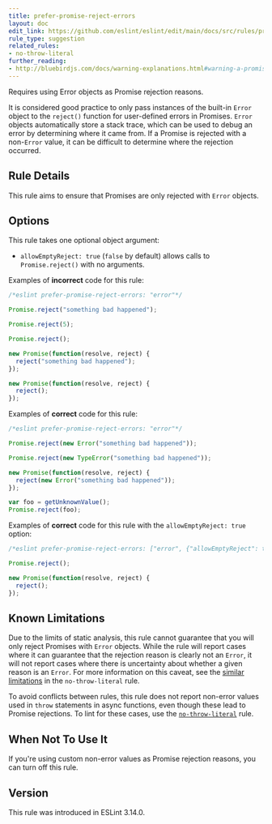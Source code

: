 ```yaml
---
title: prefer-promise-reject-errors
layout: doc
edit_link: https://github.com/eslint/eslint/edit/main/docs/src/rules/prefer-promise-reject-errors.md
rule_type: suggestion
related_rules:
- no-throw-literal
further_reading:
- http://bluebirdjs.com/docs/warning-explanations.html#warning-a-promise-was-rejected-with-a-non-error
---
```


Requires using Error objects as Promise rejection reasons.

It is considered good practice to only pass instances of the built-in `Error` object to the `reject()` function for user-defined errors in Promises. `Error` objects automatically store a stack trace, which can be used to debug an error by determining where it came from. If a Promise is rejected with a non-`Error` value, it can be difficult to determine where the rejection occurred.

## Rule Details

This rule aims to ensure that Promises are only rejected with `Error` objects.

## Options

This rule takes one optional object argument:

* `allowEmptyReject: true` (`false` by default) allows calls to `Promise.reject()` with no arguments.

Examples of **incorrect** code for this rule:

```js
/*eslint prefer-promise-reject-errors: "error"*/

Promise.reject("something bad happened");

Promise.reject(5);

Promise.reject();

new Promise(function(resolve, reject) {
  reject("something bad happened");
});

new Promise(function(resolve, reject) {
  reject();
});

```

Examples of **correct** code for this rule:

```js
/*eslint prefer-promise-reject-errors: "error"*/

Promise.reject(new Error("something bad happened"));

Promise.reject(new TypeError("something bad happened"));

new Promise(function(resolve, reject) {
  reject(new Error("something bad happened"));
});

var foo = getUnknownValue();
Promise.reject(foo);
```

Examples of **correct** code for this rule with the `allowEmptyReject: true` option:

```js
/*eslint prefer-promise-reject-errors: ["error", {"allowEmptyReject": true}]*/

Promise.reject();

new Promise(function(resolve, reject) {
  reject();
});
```

## Known Limitations

Due to the limits of static analysis, this rule cannot guarantee that you will only reject Promises with `Error` objects. While the rule will report cases where it can guarantee that the rejection reason is clearly not an `Error`, it will not report cases where there is uncertainty about whether a given reason is an `Error`. For more information on this caveat, see the [similar limitations](no-throw-literal#known-limitations) in the `no-throw-literal` rule.

To avoid conflicts between rules, this rule does not report non-error values used in `throw` statements in async functions, even though these lead to Promise rejections. To lint for these cases, use the [`no-throw-literal`](no-throw-literal) rule.

## When Not To Use It

If you're using custom non-error values as Promise rejection reasons, you can turn off this rule.

## Version

This rule was introduced in ESLint 3.14.0.
